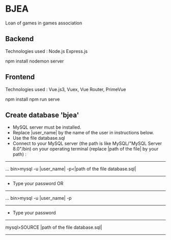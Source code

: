 # BJEA
Loan of games in games association

## Backend
Technologies used :
Node.js
Express.js

npm install
nodemon server


## Frontend
Technologies used :
Vue.js3, Vuex, Vue Router, PrimeVue

npm install
npm run serve


## Create database 'bjea'
* MySQL server must be installed.
* Replace |user_name| by the name of the user in instructions below.
* Use the file database.sql
* Connect to your MySQL server (the path is like MySQL/"MySQL Server 8.0"/bin) on your operating terminal (replace |path of the file| by your path) :
***
... bin>mysql -u |user_name| -p<|path of the file database.sql|
***

* Type your password
OR
***
... bin>mysql -u |user_name| -p
***
* Type your password
***
mysql>SOURCE |path of the file database.sql|
***
